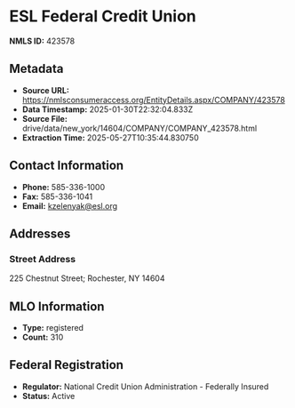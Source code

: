 # ESL Federal Credit Union

**NMLS ID:** 423578

## Metadata
- **Source URL:** https://nmlsconsumeraccess.org/EntityDetails.aspx/COMPANY/423578
- **Data Timestamp:** 2025-01-30T22:32:04.833Z
- **Source File:** drive/data/new_york/14604/COMPANY/COMPANY_423578.html
- **Extraction Time:** 2025-05-27T10:35:44.830750

## Contact Information
- **Phone:** 585-336-1000
- **Fax:** 585-336-1041
- **Email:** kzelenyak@esl.org

## Addresses
### Street Address
225 Chestnut Street; Rochester, NY 14604

## MLO Information
- **Type:** registered
- **Count:** 310

## Federal Registration
- **Regulator:** National Credit Union Administration - Federally Insured
- **Status:** Active
